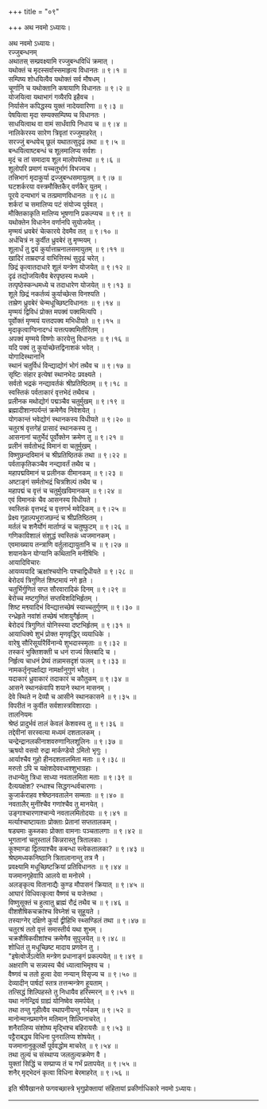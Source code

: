 +++
title = "०९"

+++
अथ नवमो ऽध्यायः।

अथ नवमो ऽध्यायः।  
रज्जुबन्धनम्  
अथातस् सम्प्रवक्ष्यामि रज्जुबन्धविधिं क्रमात् ।  
यथोक्तं च मृदस्सर्वास्समाहृत्य विधानतः ॥ ९।१ ॥  
सम्पिष्य शोधयित्वैव यथोक्तं सर्व मौषधम् ।  
चूर्णानि च यथोक्तानि कषायाणि विधानतः ॥ ९।२ ॥  
योजयित्वा यथाभागं गव्यैरपि इहैवच ।  
निर्यासेन कपिद्धस्य युक्तं नादेयवारिणा ॥ ९।३ ॥  
पेषयित्वा मृदा सम्यक्सम्पिष्य च विधानतः ।  
साधयित्वाथ वा वामं सार्धंवापि निधाय च ॥ ९।४ ॥  
नालिकेरस्य सारेण त्रिवृतां रज्जुमाहरेत् ।  
सरज्जुं बन्धयेच् छूलं यथातत्सुदृढं तथा ॥ ९।५ ॥  
बन्धयित्वाष्टबन्धं च शूलमालिप्य सर्वशः ।  
मृदं च तां समादाय शूल मालोपयेत्तथा ॥ ९।६ ॥  
शूलोपरि प्रमाणं यच्चतुर्भागं विभज्यच ।  
तत्त्रिभागं मृदाकुर्या द्रज्जुबन्धसमायुतम् ॥ ९।७ ॥  
घटशर्करया वस्त्रमौक्तिकैर् वर्णकैर् युतम् ।  
पूरये दन्यभागं च तत्प्रमाणविधानतः ॥ ९।८ ॥  
शर्करां च समालिप्य पटं संयोज्य पूर्ववत् ।  
मौक्तिकाकृति मालिप्य भूषणानि प्रकल्प्यच ॥ ९।९ ॥  
यथोक्तेन विधानेन वर्णानपि सुयोजयेत् ।  
मृण्मयं ध्रवबेरं चेत्कारये देवमैव तत् ॥ ९।१० ॥  
अर्धचित्रं न कुर्वीत ध्रुवबेरं तु मृण्मयम् ।  
शूलार्धं तु द्वयं कुर्यात्ताम्रनालसमायुतम् ॥ ९।११ ॥  
खादिरं ताम्रदण्डं वाभित्तिस्थं सुदृढं चरेत् ।  
छिद्रं कृत्वातदाधारे शूलं यन्त्रेण योजयेत् ॥ ९।१२ ॥  
दृढं तद्योजयित्वैव बेरपृष्ठस्य मध्यमे ।  
तत्पृष्ठेस्कन्धमध्ये च तदाधारेण योजयेत् ॥ ९।१३ ॥  
शूले छिद्रं नकर्तव्यं कुर्याच्छेत्स विनश्यति ।  
ताम्रेण ध्रुवबेरं चेन्मधूच्छिष्टविधानतः ॥ ९।१४ ॥  
मृण्मयं द्विविधं प्रोक्त मपक्वं पक्वमित्यपि ।  
पूर्वोक्तं मृण्मयं यत्तदपक्व मभिधीयते ॥ ९।१५ ॥  
मृदाकृत्वाग्विनादग्धं यत्तत्पक्वमितीरितम् ।  
अपक्वं मृण्मये विष्णोः कारयेत्तु विधानतः ॥ ९।१६ ॥  
यदि पक्वं तु कुर्याच्छेत्तद्विनाशकं भवेत् ।  
योगादिस्थानानि  
स्थानं चतुर्विधं विन्द्याद्योगं भोगं तथैव च ॥ ९।१७ ॥  
सृष्टिः संहार इत्येषां स्थानभेदः प्रवक्ष्यते ।  
सर्वतो भद्रकं नन्द्यावर्तकं श्रीप्रतिष्ठितम् ॥ ९।१८ ॥  
स्वस्तिकं पर्वताकारं वृत्तभेदं तथैवच ।  
प्रलीनक मथोद्योगं पद्मञ्चैव चतुर्मुखम् ॥ ९।१९ ॥  
ब्रह्मादीशानपर्यन्तं क्रमेणैव निवेशयेत् ।  
योगकान्तं भवेद्योगं स्थानकस्य विधीयते ॥ ९।२० ॥  
चतुरश्रं वृत्तगेहं प्रासादं स्थानकस्य तु ।  
आसनानां चतुर्भेदं पूर्वोक्तेन क्रमेण तु ॥ ९।२१ ॥  
प्रलीनं सर्वतोभद्रं विमानं वा चतुर्मुखम् ।  
विष्णुछन्दविमानं च श्रीप्रतिष्ठितकं तथा ॥ ९।२२ ॥  
पर्वताकृतिकञ्चैव नन्द्यावर्तं तथैव च ।  
महापद्मविमानं च प्रलीनक वीमानकम् ॥ ९।२३ ॥  
अष्टाङ्गं सर्मतोभद्रं चित्रशिल्पं तथैव च ।  
महापद्मं च वृत्तं च चतुर्मुखविमानकम् ॥ ९।२४ ॥  
एवं विमानकं चैव आसनस्य विधीयते ।  
स्वस्तिकं वृत्तभद्रं च वृत्तगर्भ मवेदिकम् ॥ ९।२५ ॥  
प्रेक्ष्य गृहाल्पभूराजछन्दं च श्रीप्रतिष्ठितम् ।  
मर्तलं च शनैर्योगं मार्ताण्डं च चतुष्फुटम् ॥ ९।२६ ॥  
गणिकाविशालं संशुद्धं स्वस्तिकं ध्वजमानकम् ।  
एवमाख्याय तन्त्राणि वर्तुलाद्यायुतानि च ॥ ९।२७ ॥  
शयानकेन योग्यानि कथितानि मनीषिभिः ।  
आयादिविचारः  
आयव्ययादि ऋक्षांश्चयोनिः पश्चाद्विधीयते ॥ ९।२८ ॥  
बेरोदयं त्रिगुणितं शिष्टमायं नगे हृते ।  
चतुर्भिर्गुणितं सप्त सौरवारादिकं दिनम् ॥ ९।२९ ॥  
बेरोच्च मष्टगुणितं सप्तविशदिभिर्हृतम् ।  
शिष्ट मश्व्यादिभं विन्द्यात्तच्छेषं स्याच्चतुर्गुणम् ॥ ९।३० ॥  
रन्ध्रेहृते नवांशं तच्छेषं भांशयुगैर्हृतम् ।  
बेरोदयं त्रिगुणितं योनिस्स्या दष्टभिर्हृतम् ॥ ९।३१ ॥  
आयाधिक्ये शुभं प्रोक्त मृणवृद्धिर् व्ययाधिके ।  
वारेषु सौरिसूर्यारैर्विनान्ये शुभदास्स्मृताः ॥ ९।३२ ॥  
तस्करं भुक्तिशक्ती च धनं राज्यं क्लिबादि च ।  
निर्हृत्य चाधनं प्रेष्यं तन्नामसदृशं फलम् ॥ ९।३३ ॥  
नामकर्तृनृपर्क्षाद्या नामर्क्षानुगुणं भवेत् ।  
यदाकारं ध्रुवाकारं तदाकारं च कौतुकम् ॥ ९।३४ ॥  
आसने स्थानकंवापि शयाने स्थान मासनम् ।  
देवे स्थिते न देव्यौ च आसीने स्थानकासने ॥ ९।३५ ॥  
विपरीतं न कुर्वीत सर्वशास्त्रविशारदाः ।  
तालनियमः  
श्रेष्ठं प्रादुर्भवं तालं केवलं केशवस्य तु ॥ ९।३६ ॥  
तद्देवीनां सरस्वत्या मध्यमं दशतालकम् ।  
चन्द्रेन्द्रानलकीनाशवरुणानिलशूलिनः ॥ ९।३७ ॥  
ऋषयो वसवो रुद्रा मार्कण्डेयो ऽमितो भृगुः ।  
आर्याश्चैव गुहो हीनदशतालमिता मताः ॥ ९।३८ ॥  
मरुतो ऽपि च यक्षेशदेववध्वश्शुभाग्रहाः ।  
तधान्येतु त्रिधा साध्या नवतालमिता मताः ॥ ९।३९ ॥  
दैत्ययक्षेश? रन्धाश्च सिद्धगन्धर्वचारणाः ।  
कुजार्कराहव श्श्रेष्ठनवतालेन सम्मताः ॥ ९।४० ॥  
नवतालैर् मुनींश्चैव गणांश्चैव तु मानयेत् ।  
उङ्गाश्चारणाश्चान्ये नवतालमितोदयाः ॥ ९।४१ ॥  
मर्त्याश्चाष्टायताः प्रोक्ताः प्रेतानां सप्ततालकम् ।  
षड्यमाः कुब्जकाः प्रोक्ता वामनाः पञ्चतालगाः ॥ ९।४२ ॥  
भूगतानां चतुस्तालं किन्नरास्तु त्रितालकाः ।  
कूश्माण्डा द्वितयाश्चैव कबन्धा स्त्वेकतालका? ॥ ९।४३ ॥  
श्रेष्ठमध्यकनिष्ठानि त्रितालानान्तु तत्र नै ।  
प्रवक्ष्यामि मधूच्छिष्टक्रियां प्रतिविधानतः ॥ ९।४४ ॥  
यजमानगृहेवापि आलये वा मनोरमे ।  
अलङ्कृत्य वितानाद्यैः कुण्ड मौपासनं क्रियात् ॥ ९।४५ ॥  
आघारं विधिवत्कृत्वा वैष्णवं च यजेत्तथा ।  
विष्णुसूक्तं च हुत्वातु ब्राह्मं रौद्रं तथैव च ॥ ९।४६ ॥  
वीशशैषिकचक्रांश्च विघ्नेशं च सुहूयते ।  
तस्याग्नेर् दक्षिणे कुर्या द्व्रीहिभि स्थ्सण्डिलं तथा ॥ ९।४७ ॥  
चतुरश्रं ततो वृत्तं समास्तीर्य यथा शुभम् ।  
चक्रशैषिकवीशांश्च क्रमेणैव सुपूजयेत् ॥ ९।४८ ॥  
शोधितं तु मधूच्छिष्ट मादाय प्रणवेन तु ।  
"इषेत्वोर्जेऽत्वेति मन्त्रेण प्रधानाङ्गं प्रकल्पयेत् ॥ ९।४९ ॥  
अक्षराणि च सन्न्यस्य चैवं ध्यात्वाभिमृश्य च ।  
वैष्णवं च ततो हुत्वा देवा नन्यान् विसृज्य च ॥ ९।५० ॥  
देव्यादीन् पार्षदां स्तत्र तत्तन्मन्त्रेण हूयताम् ।  
तत्सिद्धं शिल्पिहस्ते तु निधायैव हरिंस्मरन् ॥ ९।५१ ॥  
यथा नगेन्द्रियं ग्राह्यं योनिष्वेव समर्पयेत् ।  
तथा तन्तु गृहीत्वैव स्थापनीयन्तु गर्भकम् ॥ ९।५२ ॥  
मानोन्मानप्रमाणेन मतिमान् शिल्पिनाचरेत् ।  
शनैरालिप्य संशोष्य मृद्भिश्च बहिरायसैः ॥ ९।५३ ॥  
पट्टैराबद्ध्य विधिना पुनरालिप्य शोषयेत् ।  
यजमानानुकूलर्क्षे पूर्ववद्धोम माचरेत् ॥ ९।५४ ॥  
तथा तुल्यं च संस्थाप्य जलतुल्यक्रमेण वै ।  
युक्तां सिद्धिं च सम्प्राप्य तं च गर्भं प्रतापयेत् ॥ ९।५५ ॥  
शनैर् मृद्भेदनं कृत्वा विधिना बेरमाहरेत् ॥ ९।५६ ॥  
    
इति श्रीवैखानसे फगवच्छास्त्रे भृगुप्रोक्तायां संहितायां प्रकीर्णाधिकारे नवमो ऽध्यायः।

_____________________________________________________________
